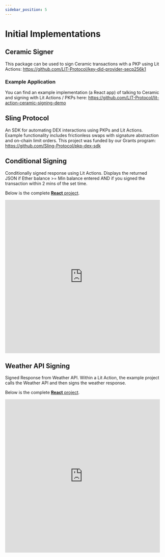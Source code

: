 ```yaml
---
sidebar_position: 5
---
```


# Initial Implementations

## Ceramic Signer

This package can be used to sign Ceramic transactions with a PKP using Lit Actions: https://github.com/LIT-Protocol/key-did-provider-secp256k1

### Example Application

You can find an example implementation (a React app) of talking to Ceramic and signing with Lit Actions / PKPs here: https://github.com/LIT-Protocol/lit-action-ceramic-signing-demo


## Sling Protocol

An SDK for automating DEX interactions using PKPs and Lit Actions. Example functionality includes frictionless swaps with signature abstraction
and on-chain limit orders. This project was funded by our Grants program: https://github.com/Sling-Protocol/pkp-dex-sdk

## Conditional Signing
Conditionally signed response using Lit Actions.
Displays the returned JSON if Ether balance >= Min balance entered AND if you signed the transaction within 2 mins of the set time.

Below is the complete [**React** project](
https://replit.com/@lit/Lit-Actions-Conditional-Signing#lit-actions_sign_api_response/src/App.js).

<iframe frameborder="0" width="100%" height="500px" src="https://replit.com/@lit/Lit-Actions-Conditional-Signing#lit-actions_sign_api_response/src/App.js"></iframe>

## Weather API Signing
Signed Response from Weather API. Within a Lit Action, the example project calls the Weather API and then signs the weather response. 

Below is the complete [**React** project](
https://replit.com/@lit/Lit-Actions-Return-signed-API-reponse#lit-actions_sign_api_response/src/App.js).

<iframe frameborder="0" width="100%" height="500px" src="https://replit.com/@lit/Lit-Actions-Return-signed-API-reponse#lit-actions_sign_api_response/src/App.js"></iframe>


